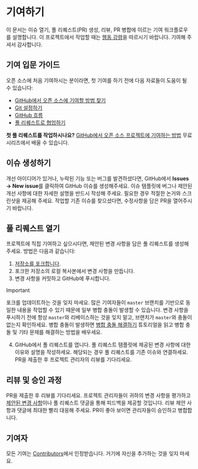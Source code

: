 # 기여하기
이 문서는 이슈 열기, 풀 리퀘스트(PR) 생성, 리뷰, PR 병합에 이르는 기여 워크플로우를 설명합니다. 이 프로젝트에서 작업할 때는 [행동 강령](./CODE_OF_CONDUCT.md)을 따르시기 바랍니다.
기여해 주셔서 감사합니다.

## 기여 입문 가이드 
오픈 소스에 처음 기여하시는 분이라면, 첫 기여를 하기 전에 다음 자료들이 도움이 될 수 있습니다:
- [GitHub에서 오픈 소스에 기여할 방법 찾기](https://docs.github.com/en/get-started/exploring-projects-on-github/finding-ways-to-contribute-to-open-source-on-github)
- [Git 설정하기](https://docs.github.com/en/get-started/getting-started-with-git/set-up-git)
- [GitHub 흐름](https://docs.github.com/en/get-started/using-github/github-flow)
- [풀 리퀘스트로 협업하기](https://docs.github.com/en/github/collaborating-with-pull-requests)

**첫 풀 리퀘스트를 작업하시나요?** [GitHub에서 오픈 소스 프로젝트에 기여하는 방법](https://kcd.im/pull-request) 무료 시리즈에서 배울 수 있습니다.

## 이슈 생성하기 
개선 아이디어가 있거나, 누락된 기능 또는 버그를 발견하셨다면, GitHub에서 **Issues -> New issue**를 클릭하여 GitHub 이슈를 생성해주세요. 이슈 템플릿에 버그나 제안된 개선 사항에 대한 자세한 설명을 반드시 작성해 주세요. 필요한 경우 적절한 논거와 스크린샷을 제공해 주세요.
작업할 기존 이슈를 찾으셨다면, 수정사항을 담은 PR을 열어주시기 바랍니다.

## 풀 리퀘스트 열기
프로젝트에 직접 기여하고 싶으시다면, 제안된 변경 사항을 담은 풀 리퀘스트를 생성해주세요. 방법은 다음과 같습니다:
1. [저장소를 포크합니다](https://docs.github.com/en/pull-requests/collaborating-with-pull-requests/working-with-forks/fork-a-repo#fork-an-example-repository).
2. 포크한 저장소의 로컬 복사본에서 변경 사항을 만듭니다.
3. 변경 사항을 커밋하고 GitHub에 푸시합니다. 

> [!IMPORTANT]  
> 포크를 업데이트하는 것을 잊지 마세요. 많은 기여자들이 `master` 브랜치를 기반으로 동일한 내용을 작업할 수 있기 때문에 일부 병합 충돌이 발생할 수 있습니다. 변경 사항을 푸시하기 전에 항상 `master`와 리베이스하는 것을 잊지 말고, 브랜치가 `master`와 충돌이 없는지 확인하세요. 병합 충돌이 발생하면 [병합 충돌 해결하기](https://github.com/skills/resolve-merge-conflicts) 튜토리얼을 읽고 병합 충돌 및 기타 문제를 해결하는 방법을 배우세요.

4. GitHub에서 풀 리퀘스트를 엽니다. 풀 리퀘스트 템플릿에 제공된 변경 사항에 대한 이유와 설명을 작성하세요. 해당되는 경우 풀 리퀘스트를 기존 이슈와 연결하세요. PR을 제출한 후 프로젝트 관리자의 리뷰를 기다리세요.

## 리뷰 및 승인 과정
PR을 제출한 후 리뷰를 기다리세요. 프로젝트 관리자들이 귀하의 변경 사항을 평가하고 [제안된 변경 사항](https://docs.github.com/en/github/collaborating-with-issues-and-pull-requests/incorporating-feedback-in-your-pull-request)이나 풀 리퀘스트 댓글을 통해 피드백을 제공할 것입니다. 리뷰 제안 사항과 댓글에 최대한 빨리 대응해 주세요. PR이 좋아 보이면 관리자들이 승인하고 병합합니다.

## 기여자 
모든 기여는 [Contributors](CONTRIBUTORS.md)에서 인정받습니다. 거기에 자신을 추가하는 것을 잊지 마세요.
